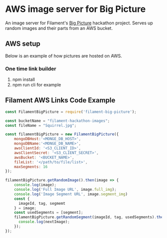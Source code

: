 # AWS image server for Big Picture

An image server for Filament's [Big Picture](https://github.com/FilamentAI/hackathon-bigpicture) hackathon project. Serves up random images and their parts from an AWS bucket.

## AWS setup

Below is an example of how pictures are hosted on AWS.

### One time link builder

  1. npm install
  2. npm run cli for example

## Filament AWS Links Code Example

```javascript
const FilamentBigPicture = require('filament-big-picture');

const bucketName = "filament-hackathon-images";
const fileName = "Squirrel.jpg";

const filamentBigPicture = new FilamentBigPicture({
    mongoDBHost:'<MONGE_DB_HOST>',
    mongoDBName:'<MONGE_DB_NAME>',
    awsClientId: '<S3_CLIENT_ID>',
    awsClientSecret: '<S3_CLIENT_SECRET>',
    awsBucket: '<BUCKET_NAME>',
    fileList: '</path/to/file/list>',
    maxSegments: 16
});

filamentBigPicture.getRandomImage().then(image => {
    console.log(image);
    console.log('Full Image URL', image.full_img);
    console.log('Image Segment URL', image.segment_img)
    const {
      imageId, tag, segmemt
    } = image;
    const usedSegments = [segment];
    filamentBigPicture.getRandomSegment(imageId, tag, usedSegments).then(nextImage => {
      console.log(nextImage);
    });
});
```
